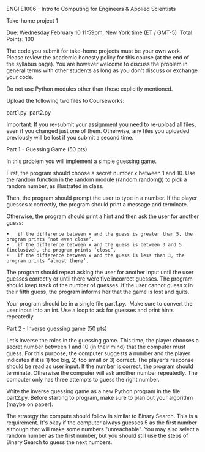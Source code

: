 ENGI E1006 - Intro to Computing for Engineers & Applied Scientists 

Take-home project 1

Due: Wednesday February 10 11:59pm, New York time (ET / GMT-5) 
Total Points: 100

The code you submit for take-home projects must be your own work. Please review the academic honesty
policy for this course (at the end of the syllabus page). You are however welcome to discuss the problem
in general terms with other students as long as you don't discuss or exchange your code.

Do not use Python modules other than those explicitly mentioned. 

Upload the following two files to Courseworks:

part1.py 
part2.py 

Important: If you re-submit your assignment you need to re-upload all files, even if you changed just one
of them. Otherwise, any files you uploaded previously will be lost if you submit a second time.
 

Part 1 - Guessing Game (50 pts) 

In this problem you will implement a simple guessing game.

First, the program should choose a secret number x between 1 and 10. Use the random function in the random
module (random.random()) to pick a random number, as illustrated in class. 

Then, the program should prompt the user to type in a number. If the player guesses x correctly, the program
should print a message and terminate.

Otherwise, the program should print a hint and then ask the user for another guess: 

	•	if the difference between x and the guess is greater than 5, the program prints ‘not even close’.
	•	if the difference between x and the guess is between 3 and 5 (inclusive), the program prints ‘close’.
	•	if the difference between x and the guess is less than 3, the program prints ‘almost there’.

The program should repeat asking the user for another input until the user guesses correctly or until there were
five incorrect guesses. The program should keep track of the number of guesses. If the user cannot guess x in their
fifth guess, the program informs her that the game is lost and quits.

Your program should be in a single file part1.py.  Make sure to convert the user input into an int. Use a loop
to ask for guesses and print hints repeatedly.

Part 2 - Inverse guessing game (50 pts) 

Let’s inverse the roles in the guessing game. This time, the player chooses a secret number between 1 and 10
(in their mind) that the computer must guess. For this purpose, the computer suggests a number and the player
indicates if it is 1) too big, 2) too small or 3) correct. The player's response should be read as user input.
If the number is correct, the program should terminate. Otherwise the computer will ask another number repeatedly.
The computer only has three attempts to guess the right number.

Write the inverse guessing game as a new Python program in the file part2.py. Before starting to program, make sure
to plan out your algorithm (maybe on paper).

The strategy the compute should follow is similar to Binary Search. This is a requirement. It's okay if the computer
always guesses 5 as the first number although that will make some numbers "unreachable". You may also select a random
number as the first number, but you should still use the steps of Binary Search to guess the next numbers.
